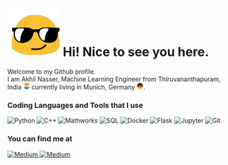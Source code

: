 # ![alt text](tenor.gif "Title") Hi! Nice to see you here.

Welcome to my Github profile. \
I am Akhil Nasser, Machine Learning Engineer from Thiruvananthapuram, India <img src="india.png" alt="indian flag" width="15"/> currently living in Munich, Germany <img src="germany.png" alt="german flag" width="15"/>.

### Coding Languages and Tools that I use

<img src="https://img.shields.io/badge/Python-3776AB?style=for-the-badge&logo=python&logoColor=white&style=flat-square" alt="Python" /> <img src="https://img.shields.io/badge/C%2B%2B-00599C?style=for-the-badge&logo=c%2B%2B&logoColor=white&style=flat-square" alt="C++" /> <img src="https://img.shields.io/badge/-Mathworks-00BFFF?logo=Mathworks&logoColor=FF0000&style=flat-square" alt="Mathworks" /> <img src="https://img.shields.io/badge/Microsoft%20SQL%20Sever-CC2927?style=for-the-badge&logo=microsoft%20sql%20server&logoColor=white&style=flat-square" alt="SQL" /> <img src="https://img.shields.io/badge/Docker-2CA5E0?style=for-the-badge&logo=docker&logoColor=white&style=flat-square" alt="Docker" /> <img src="https://img.shields.io/badge/Flask-000000?style=for-the-badge&logo=flask&logoColor=white&style=flat-square" alt="Flask" /> <img src="https://img.shields.io/badge/Jupyter-F37626.svg?&style=for-the-badge&logo=Jupyter&logoColor=white&style=flat-square" alt="Jupyter" /> 
<img src="https://img.shields.io/badge/Git-F05032?style=for-the-badge&logo=git&logoColor=white&style=flat-square" alt="Git" />



### You can find me at

<a href="https://medium.com/@eakhil711" target="_blank">
<img src="https://img.shields.io/badge/Medium-12100E?style=for-the-badge&logo=medium&logoColor=white&style=flat-square" alt="Medium" /> 
</a>
<a href="https://medium.com/@eakhil711" target="_blank">
<img src="https://img.shields.io/badge/LinkedIn-0077B5?style=for-the-badge&logo=linkedin&logoColor=white&style=flat-square" alt="Medium" /> 
</a>
<!---
akhilnas/akhilnas is a ✨ special ✨ repository because its `README.md` (this file) appears on your GitHub profile.
You can click the Preview link to take a look at your changes.
--->
